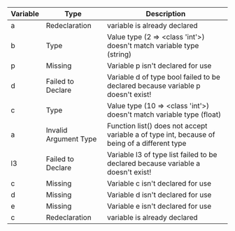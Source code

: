 | Variable | Type | Description |
|----------|------|-------------|
a|Redeclaration|variable is already declared
b|Type|Value type (2 => <class 'int'>)  doesn't match variable type (string)
p|Missing|Variable p isn't declared for use
d|Failed to Declare|Variable d of type bool failed to be declared because variable p doesn't exist!
c|Type|Value type (10 => <class 'int'>)  doesn't match variable type (float)
a|Invalid Argument Type|Function list() does not accept variable a of type int, because of being of a different type
l3|Failed to Declare|Variable l3 of type list failed to be declared because variable a doesn't exist!
c|Missing|Variable c isn't declared for use
d|Missing|Variable d isn't declared for use
e|Missing|Variable e isn't declared for use
c|Redeclaration|variable is already declared
